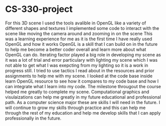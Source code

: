 # CS-330-project
For this 3D scene I used the tools avalible in OpenGL
like a variety of different shapes and textures
I implemented some code to interact with the scene
like moving the camera around and zooming in on the scene
This was a learning experience for me as it is the first time
I have really used OpenGL and how it works 
OpenGL is a skill that I can build on in the future to help me
become a better coder overall and learn more about what OpenGL can do.
Iterating factor played a big role in developing my scene as it
was a lot of trial and error particulary with lighting my scene
which I was not able to get what I was exepcting from my lighting
so it is a work in progress still.
I tried to use tactics I read about in the resources and prior assignments 
to help me with my scene. I looked at the code base inside learn OpenGL resource
to see how it compares to my code base and how I can integrate what I learn into
my code. The milestone througout the course helped me greatly to complete my
scene. Computational graphics and visulaizations can help me greatly in my future educational and professional 
path. As a computer science major these are skills I will need in the future. I will continue to grow my
skills through practice and this can help me through the rest of my education and help me develop skills
that I can apply professionally in the future.

